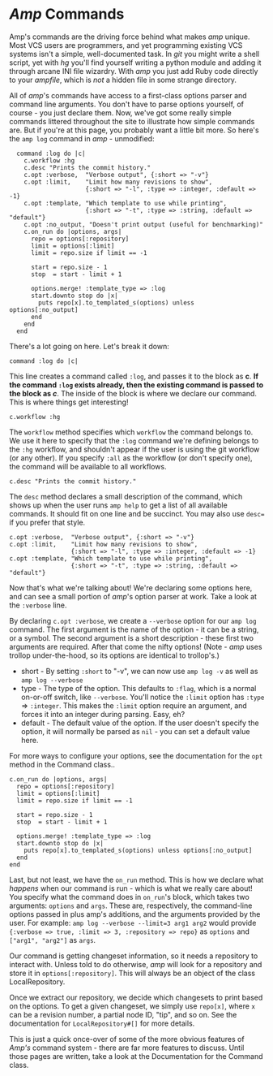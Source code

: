 # _Amp_ Commands

Amp's commands are the driving force behind what makes _amp_ unique. Most VCS users are programmers, and yet programming existing VCS systems isn't a simple, well-documented task. In _git_ you might write a shell script, yet with _hg_ you'll find yourself writing a python module and adding it through arcane INI file wizardry. With _amp_ you just add Ruby code directly to your _ampfile_, which is _not_ a hidden file in some strange directory.

All of _amp_'s commands have access to a first-class options parser and command line arguments. You don't have to parse options yourself, of course - you just declare them. Now, we've got some really simple commands littered throughout the site to illustrate how simple commands are. But if you're at this page, you probably want a little bit more. So here's the `amp log` command in _amp_ - unmodified:
  
      command :log do |c|
        c.workflow :hg
        c.desc "Prints the commit history."
        c.opt :verbose,  "Verbose output", {:short => "-v"}
        c.opt :limit,    "Limit how many revisions to show", 
                         {:short => "-l", :type => :integer, :default => -1}
        c.opt :template, "Which template to use while printing", 
                         {:short => "-t", :type => :string, :default => "default"}
        c.opt :no_output, "Doesn't print output (useful for benchmarking)"
        c.on_run do |options, args|
          repo = options[:repository]
          limit = options[:limit]
          limit = repo.size if limit == -1

          start = repo.size - 1
          stop  = start - limit + 1

          options.merge! :template_type => :log
          start.downto stop do |x|
            puts repo[x].to_templated_s(options) unless options[:no_output]
          end
        end
      end

There's a lot going on here. Let's break it down:

    command :log do |c|

This line creates a command called `:log`, and passes it to the block as **c**. **If the command `:log` exists already, then the existing command is passed to the block as _c_**. The inside of the block is where we declare our command. This is where things get interesting!

    c.workflow :hg

The `workflow` method specifies which `workflow` the command belongs to. We use it here to specify that the `:log` command we're defining belongs to the `:hg` workflow, and shouldn't appear if the user is using the git workflow (or any other). If you specify `:all` as the workflow (or don't specify one), the command will be available to all workflows.

    c.desc "Prints the commit history."

The `desc` method declares a small description of the command, which shows up when the user runs `amp help` to get a list of all available commands. It should fit on one line and be succinct. You may also use `desc=` if you prefer that style.

    c.opt :verbose,  "Verbose output", {:short => "-v"}
    c.opt :limit,    "Limit how many revisions to show",
                     {:short => "-l", :type => :integer, :default => -1}
    c.opt :template, "Which template to use while printing",
                     {:short => "-t", :type => :string, :default => "default"}

Now that's what we're talking about! We're declaring some options here, and can see a small portion of _amp_'s option parser at work. Take a look at the `:verbose` line. 

By declaring `c.opt :verbose`, we create a `--verbose` option for our `amp log` command. The first argument is the name of the option - it can be a string, or a symbol. The second argument is a short description - these first two arguments are required. After that come the nifty options! (Note - _amp_ uses trollop under-the-hood, so its options are identical to trollop's.) 

* short - By setting `:short` to "-v", we can now use `amp log -v` as well as `amp log --verbose`
* type - The type of the option. This defaults to `:flag`, which is a normal on-or-off switch, like `--verbose`. You'll notice the `:limit` option has `:type` => `:integer`. This makes the `:limit` option require an argument, and forces it into an integer during parsing. Easy, eh?
* default - The default value of the option. If the user doesn't specify the option, it will normally be parsed as `nil` - you can set a default value here.

For more ways to configure your options, see the documentation for the `opt` method in the Command class..

    c.on_run do |options, args|
      repo = options[:repository]
      limit = options[:limit]
      limit = repo.size if limit == -1
  
      start = repo.size - 1
      stop  = start - limit + 1
  
      options.merge! :template_type => :log
      start.downto stop do |x|
        puts repo[x].to_templated_s(options) unless options[:no_output]
      end
    end

Last, but not least, we have the `on_run` method. This is how we declare what _happens_ when our command is run - which is what we really care about! You specify what the command does in `on_run`'s block, which takes two arguments: `options` and `args`. These are, respectively, the command-line options passed in plus amp's additions, and the arguments provided by the user. For example: `amp log --verbose --limit=3 arg1 arg2` would provide `{:verbose => true, :limit => 3, :repository => repo}` as `options` and `["arg1", "arg2"]` as `args`.

Our command is getting changeset information, so it needs a repository to interact with. Unless told to do otherwise, _amp_ will look for a repository and store it in `options[:repository]`. This will always be an object of the class LocalRepository.

Once we extract our repository, we decide which changesets to print based on the options. To get a given changeset, we simply use `repo[x]`, where `x` can be a revision number, a partial node ID, "tip", and so on. See the documentation for `LocalRepository#[]` for more details.

This is just a quick once-over of some of the more obvious features of _Amp's_ command system - there are far more features to discuss. Until those pages are written, take a look at the Documentation for the Command class.